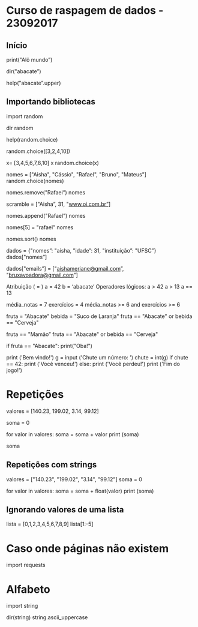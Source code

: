 # Curso de raspagem de dados - 23092017

## Início

print("Alô mundo”)

dir("abacate”)

help("abacate”.upper)

## Importando bibliotecas

import random

dir random

help(random.choice)

random.choice([3,2,4,10])

x= [3,4,5,6,7,8,10]
x
random.choice(x)

nomes = ["Aisha", "Cássio", "Rafael", "Bruno", "Mateus"]
random.choice(nomes)


nomes.remove("Rafael”)
nomes

scramble = ["Aisha”, 31, "www.oi.com.br”]

nomes.append("Rafael”)
nomes

nomes[5] = "rafael”
nomes


nomes.sort()
nomes


dados = {"nomes”: "aisha, "idade”: 31, "instituição”: "UFSC”}
dados["nomes”]

dados["emails”] = ["aishameriane@gmail.com”, "bruxavoadora@gmail.com”]


Atribuição ( = )
a = 42
b = ‘abacate’
Operadores lógicos:
a > 42
a > 13
a == 13

média_notas = 7
exercícios  = 4
média_notas >= 6 and exercícios >= 6



fruta = "Abacate"
bebida = "Suco de Laranja"
fruta == "Abacate" or bebida == "Cerveja"

fruta == "Mamão”
fruta == "Abacate" or bebida == "Cerveja"

if fruta == "Abacate":
	print("Oba!")


print ('Bem vindo!')
g = input ('Chute um número: ')
chute = int(g)
if chute == 42:
	print ('Você venceu!')
else:
	print ('Você perdeu!')
print ('Fim do jogo!')


# Repetições

valores = [140.23, 199.02, 3.14, 99.12]

soma = 0

for valor in valores:
    soma = soma + valor
    print (soma)

soma

## Repetições com strings

valores = ["140.23", "199.02", "3.14", "99.12"]
soma = 0

for valor in valores:
    soma = soma + float(valor)
    print (soma)

## Ignorando valores de uma lista

lista = [0,1,2,3,4,5,6,7,8,9]
lista[1:-5]

# Caso onde páginas não existem
import requests

# Alfabeto
import string

dir(string)
string.ascii_uppercase
